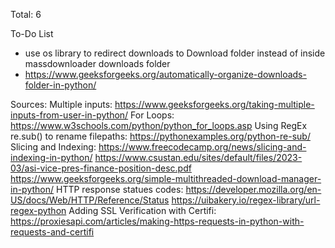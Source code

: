 Total: 6

To-Do List
- use os library to redirect downloads to Download folder instead of inside massdownloader downloads folder
- https://www.geeksforgeeks.org/automatically-organize-downloads-folder-in-python/

Sources:
Multiple inputs: https://www.geeksforgeeks.org/taking-multiple-inputs-from-user-in-python/
For Loops: https://www.w3schools.com/python/python_for_loops.asp
Using RegEx re.sub() to rename filepaths: https://pythonexamples.org/python-re-sub/
Slicing and Indexing: https://www.freecodecamp.org/news/slicing-and-indexing-in-python/
https://www.csustan.edu/sites/default/files/2023-03/asi-vice-pres-finance-position-desc.pdf
https://www.geeksforgeeks.org/simple-multithreaded-download-manager-in-python/
HTTP response statues codes: https://developer.mozilla.org/en-US/docs/Web/HTTP/Reference/Status
https://uibakery.io/regex-library/url-regex-python
Adding SSL Verification with Certifi: https://proxiesapi.com/articles/making-https-requests-in-python-with-requests-and-certifi